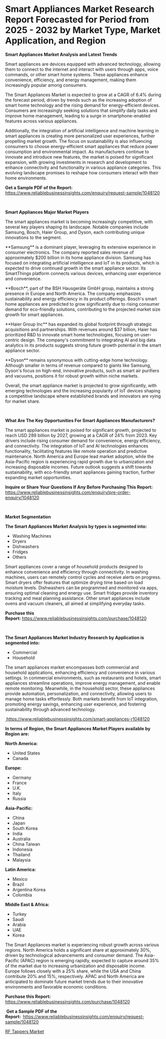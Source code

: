 <p><h1>Smart Appliances Market Research Report Forecasted for Period from 2025 -  2032 by Market Type, Market Application, and Region</h1></p><p><strong>Smart Appliances Market Analysis and Latest Trends</strong></p>
<p><p>Smart appliances are devices equipped with advanced technology, allowing them to connect to the internet and interact with users through apps, voice commands, or other smart home systems. These appliances enhance convenience, efficiency, and energy management, making them increasingly popular among consumers.</p><p>The Smart Appliances Market is expected to grow at a CAGR of 6.4% during the forecast period, driven by trends such as the increasing adoption of smart home technology and the rising demand for energy-efficient devices. Consumers are increasingly seeking solutions that simplify daily tasks and improve home management, leading to a surge in smartphone-enabled features across various appliances.</p><p>Additionally, the integration of artificial intelligence and machine learning in smart appliances is creating more personalized user experiences, further propelling market growth. The focus on sustainability is also influencing consumers to choose energy-efficient smart appliances that reduce power consumption and environmental impact. As manufacturers continue to innovate and introduce new features, the market is poised for significant expansion, with growing investments in research and development to enhance connectivity and functionality in various appliance categories. This evolving landscape promises to reshape how consumers interact with their home environments.</p></p>
<p><strong>Get a Sample PDF of the Report:&nbsp;</strong> <a href="https://www.reliablebusinessinsights.com/enquiry/request-sample/1048120?utm_campaign=2214&utm_medium=2&utm_source=Github&utm_content=ia&utm_term=11022025&utm_id=smart-appliances">https://www.reliablebusinessinsights.com/enquiry/request-sample/1048120</a></p>
<p>&nbsp;</p>
<p><strong>Smart Appliances Major Market Players</strong></p>
<p><p>The smart appliances market is becoming increasingly competitive, with several key players shaping its landscape. Notable companies include Samsung, Bosch, Haier Group, and Dyson, each contributing unique innovations to the segment.</p><p>**Samsung** is a dominant player, leveraging its extensive experience in consumer electronics. The company reported sales revenue of approximately $200 billion in its home appliance division. Samsung has focused on integrating artificial intelligence and IoT in its products, which is expected to drive continued growth in the smart appliance sector. Its SmartThings platform connects various devices, enhancing user experience and convenience.</p><p>**Bosch**, part of the BSH Hausgeräte GmbH group, maintains a strong presence in Europe and North America. The company emphasizes sustainability and energy efficiency in its product offerings. Bosch's smart home appliances are predicted to grow significantly due to rising consumer demand for eco-friendly solutions, contributing to the projected market size growth for smart appliances.</p><p>**Haier Group Inc** has expanded its global footprint through strategic acquisitions and partnerships. With revenues around $37 billion, Haier has prioritized R&D to innovate smart home technologies, focusing on user-centric design. The company's commitment to integrating AI and big data analytics in its products suggests strong future growth potential in the smart appliance sector.</p><p>**Dyson** remains synonymous with cutting-edge home technology. Although smaller in terms of revenue compared to giants like Samsung, Dyson's focus on high-end, innovative products, such as smart air purifiers and vacuums, positions it for robust growth within niche markets.</p><p>Overall, the smart appliance market is projected to grow significantly, with emerging technologies and the increasing popularity of IoT devices shaping a competitive landscape where established brands and innovators are vying for market share.</p></p>
<p>&nbsp;</p>
<p><strong>What Are The Key Opportunities For Smart Appliances Manufacturers?</strong></p>
<p><p>The smart appliances market is poised for significant growth, projected to reach USD 289 billion by 2027, growing at a CAGR of 24% from 2023. Key drivers include rising consumer demand for convenience, energy efficiency, and connectivity. The integration of IoT and AI technologies enhances functionality, facilitating features like remote operation and predictive maintenance. North America and Europe lead market adoption, while the Asia-Pacific region is experiencing rapid growth due to urbanization and increasing disposable incomes. Future outlook suggests a shift towards sustainability, with eco-friendly smart appliances gaining traction, further expanding market opportunities.</p></p>
<p><strong>Inquire or Share Your Questions If Any Before Purchasing This Report:</strong> <a href="https://www.reliablebusinessinsights.com/enquiry/pre-order-enquiry/1048120?utm_campaign=2214&utm_medium=2&utm_source=Github&utm_content=ia&utm_term=11022025&utm_id=smart-appliances">https://www.reliablebusinessinsights.com/enquiry/pre-order-enquiry/1048120</a></p>
<p>&nbsp;</p>
<p><strong>Market Segmentation</strong></p>
<p><strong>The Smart Appliances Market Analysis by types is segmented into:</strong></p>
<p><ul><li>Washing Machines</li><li>Dryers</li><li>Dishwashers</li><li>Fridges</li><li>Others</li></ul></p>
<p><p>Smart appliances cover a range of household products designed to enhance convenience and efficiency through connectivity. In washing machines, users can remotely control cycles and receive alerts on progress. Smart dryers offer features that optimize drying time based on load moisture levels. Dishwashers can be programmed and monitored via apps, ensuring optimal cleaning and energy use. Smart fridges provide inventory tracking and meal planning assistance. Other smart appliances include ovens and vacuum cleaners, all aimed at simplifying everyday tasks.</p></p>
<p><strong>Purchase this Report:&nbsp;</strong><a href="https://www.reliablebusinessinsights.com/purchase/1048120?utm_campaign=2214&utm_medium=2&utm_source=Github&utm_content=ia&utm_term=11022025&utm_id=smart-appliances">https://www.reliablebusinessinsights.com/purchase/1048120</a></p>
<p>&nbsp;</p>
<p><strong>The Smart Appliances Market Industry Research by Application is segmented into:</strong></p>
<p><ul><li>Commercial</li><li>Household</li></ul></p>
<p><p>The smart appliances market encompasses both commercial and household applications, enhancing efficiency and convenience in various settings. In commercial environments, such as restaurants and hotels, smart appliances streamline operations, improve energy management, and enable remote monitoring. Meanwhile, in the household sector, these appliances provide automation, personalization, and connectivity, allowing users to manage home tasks effortlessly. Both markets benefit from IoT integration, promoting energy savings, enhancing user experience, and fostering sustainability through advanced technology.</p></p>
<p><a href="https://www.reliablebusinessinsights.com/smart-appliances-r1048120?utm_campaign=2214&utm_medium=2&utm_source=Github&utm_content=ia&utm_term=11022025&utm_id=smart-appliances">&nbsp;https://www.reliablebusinessinsights.com/smart-appliances-r1048120</a></p>
<p><strong>In terms of Region, the Smart Appliances Market Players available by Region are:</strong></p>
<p>
    <p> <strong> North America: </strong>
        <ul>
            <li>United States</li>
            <li>Canada</li>
        </ul>
        </p> 
    <p> <strong> Europe: </strong>
        <ul>
            <li>Germany</li>
            <li>France</li>
            <li>U.K.</li>
            <li>Italy</li>
            <li>Russia</li>
        </ul>
        </p> 
    <p> <strong> Asia-Pacific: </strong>
        <ul>
            <li>China</li>
            <li>Japan</li>
            <li>South Korea</li>
            <li>India</li>
            <li>Australia</li>
            <li>China Taiwan</li>
            <li>Indonesia</li>
            <li>Thailand</li>
            <li>Malaysia</li>
        </ul>
        </p> 
    <p> <strong> Latin America: </strong>
        <ul>
            <li>Mexico</li>
            <li>Brazil</li>
            <li>Argentina Korea</li>
            <li>Colombia</li>
        </ul>
        </p> 
    <p> <strong> Middle East & Africa: </strong>
        <ul>
            <li>Turkey</li>
            <li>Saudi</li>
            <li>Arabia</li>
            <li>UAE</li>
            <li>Korea</li>
        </ul>
    </p>
    </p>
<p><p>The Smart Appliances market is experiencing robust growth across various regions. North America holds a significant share at approximately 30%, driven by technological advancements and consumer demand. The Asia-Pacific (APAC) region is emerging rapidly, expected to capture around 35% of the market due to increasing urbanization and disposable income. Europe follows closely with a 25% share, while the USA and China contribute 20% and 15%, respectively. APAC and North America are anticipated to dominate future market trends due to their innovative environments and favorable economic conditions.</p></p>
<p><strong>Purchase this Report: </strong><a href="https://www.reliablebusinessinsights.com/purchase/1048120?utm_campaign=2214&utm_medium=2&utm_source=Github&utm_content=ia&utm_term=11022025&utm_id=smart-appliances">https://www.reliablebusinessinsights.com/purchase/1048120</a></p>
<p>&nbsp;<strong>Get a Sample PDF of the Report:&nbsp;&nbsp;</strong><a href="https://www.reliablebusinessinsights.com/enquiry/request-sample/1048120?utm_campaign=2214&utm_medium=2&utm_source=Github&utm_content=ia&utm_term=11022025&utm_id=smart-appliances">https://www.reliablebusinessinsights.com/enquiry/request-sample/1048120</a></p>
<p><strong></strong></p>
<p><p><a href="https://github.com/comasnickie/Market-Research-Report-List-1/blob/main/rf-tappers-market.md?utm_campaign=2214&utm_medium=2&utm_source=Github&utm_content=ia&utm_term=11022025&utm_id=smart-appliances">RF Tappers Market</a></p></p>